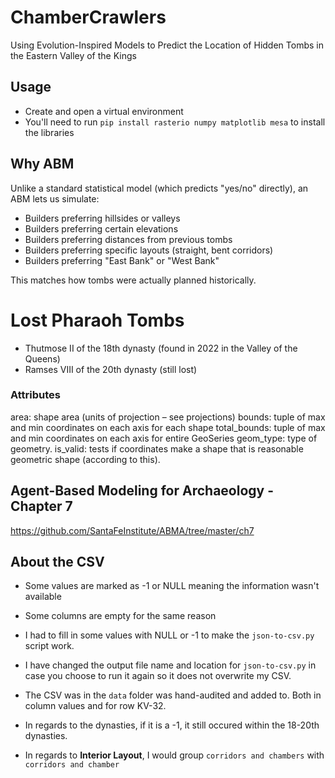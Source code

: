# ChamberCrawlers
Using Evolution-Inspired Models to Predict the Location of Hidden Tombs in the Eastern Valley of the Kings

## Usage
- Create and open a virtual environment
- You'll need to run `pip install rasterio numpy matplotlib mesa` to install the libraries 

## Why ABM
Unlike a standard statistical model (which predicts "yes/no" directly),
an ABM lets us simulate:

- Builders preferring hillsides or valleys
- Builders preferring certain elevations
- Builders preferring distances from previous tombs
- Builders preferring specific layouts (straight, bent corridors)
- Builders preferring "East Bank" or "West Bank"

This matches how tombs were actually planned historically.

# Lost Pharaoh Tombs
- Thutmose II of the 18th dynasty (found in 2022 in the Valley of the Queens)
- Ramses VIII of the 20th dynasty (still lost)

### Attributes
area: shape area (units of projection – see projections)
bounds: tuple of max and min coordinates on each axis for each shape
total_bounds: tuple of max and min coordinates on each axis for entire GeoSeries
geom_type: type of geometry.
is_valid: tests if coordinates make a shape that is reasonable geometric shape (according to this).

## Agent-Based Modeling for Archaeology - Chapter 7
https://github.com/SantaFeInstitute/ABMA/tree/master/ch7

## About the CSV
- Some values are marked as -1 or NULL meaning the information wasn't available
- Some columns are empty for the same reason
- I had to fill in some values with NULL or -1 to make the `json-to-csv.py` script work.

- I have changed the output file name and location for `json-to-csv.py` in case you choose to run it again so it does not overwrite my CSV.
- The CSV was in the `data` folder was hand-audited and added to. Both in column values and for row KV-32. 

- In regards to the dynasties, if it is a -1, it still occured within the 18-20th dynasties. 

- In regards to **Interior Layout**, I would group `corridors and chambers` with `corridors and chamber` 


